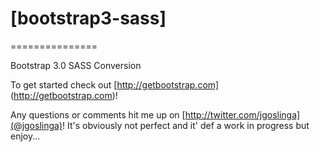 # [bootstrap3-sass]
===============

Bootstrap 3.0 SASS Conversion 

To get started check out [http://getbootstrap.com] (http://getbootstrap.com)!

Any questions or comments hit me up on [http://twitter.com/jgoslinga](@jgoslinga)!
It's obviously not perfect and it' def a work in progress but enjoy...
